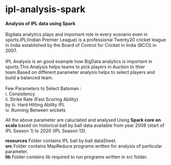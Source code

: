 # ipl-analysis-spark


<b>Analysis of IPL data using Spark</b><br><br>
Bigdata analytics plays and important role in every scenario even in sports.IPL(Indian Premier League) is a professional Twenty20 cricket league in India established by the Board of Control for Cricket in India (BCCI) in 2007.
<br><br>
IPL Analysis is an good example how BigData analytics is important in sports.This Analysis helps teams to pick players in Auction to thier team.Based on different parameter analysis helps to select players and build a balanced team.<br><br>
Few Parameters to Select Batsman :<br>
i. Consistency <br>
ii. Strike Rate (Fast Scoring Ability)<br>by
iii. Hard Hitting Ability  IPL<br>
iv. Running Between wickets<br>

All the above parameter are caluclated and analysed Using <b>Spark core on scala</b> based on historical ball by ball data available from year 2008 (start of IPL Season 1) to 2020 (IPL Season 13). 

<b>resources</b> Folder contains IPL ball by ball dataSheet.<br>
<b>src</b> Folder contains MapReduce programs written for analysis of particular parameter.<br>
<b>lib</b> Folder contains lib required to run programs written in src folder.<br>
